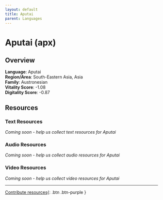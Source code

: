 ```yaml
---
layout: default
title: Aputai
parent: Languages
---
```


# Aputai (apx)

## Overview

**Language**: Aputai  
**Region/Area**: South-Eastern Asia, Asia  
**Family**: Austronesian  
**Vitality Score**: -1.08  
**Digitality Score**: -0.87  

## Resources

### Text Resources
*Coming soon - help us collect text resources for Aputai*

### Audio Resources
*Coming soon - help us collect audio resources for Aputai*

### Video Resources
*Coming soon - help us collect video resources for Aputai*

---

[Contribute resources](https://fairtrain.github.io/){: .btn .btn-purple }
